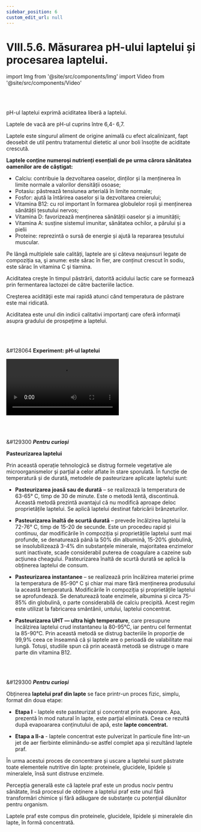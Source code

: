```yaml
---
sidebar_position: 6
custom_edit_url: null
---
```


# VIII.5.6. Măsurarea pH-ului laptelui și procesarea laptelui.





import Img from '@site/src/components/Img'
import Video from '@site/src/components/Video'


<br></br>


<div class="alert alert--primary" role="alert">


pH-ul laptelui exprimă aciditatea liberă a laptelui. 

Laptele de vacă are pH-ul cuprins între 6,4- 6,7. 

Laptele este singurul aliment de origine animală cu efect alcalinizant, fapt deosebit de util pentru tratamentul dietetic al unor boli însoțite de aciditate crescută.


**Laptele conține numeroși nutrienți esențiali de pe urma cărora sănătatea oamenilor are de câștigat:**

- Calciu: contribuie la dezvoltarea oaselor, dinților și la menținerea în limite normale a valorilor densității osoase;   
- Potasiu: păstrează tensiunea arterială în limite normale;   
- Fosfor: ajută la întărirea oaselor și la dezvoltarea creierului;   
- Vitamina B12: cu rol important în formarea globulelor roșii și menținerea sănătății țesutului nervos;   
- Vitamina D: favorizează menținerea sănătății oaselor și a imunității;   
- Vitamina A: susține sistemul imunitar, sănătatea ochilor, a părului și a pielii   
- Proteine: reprezintă o sursă de energie și ajută la repararea țesutului muscular.

Pe lângă multiplele sale calități, laptele are şi câteva neajunsuri legate de compoziția sa, şi anume: este sărac în fier, are conținut crescut în sodiu, este sărac în vitamina C şi tiamina.


Aciditatea creşte în timpul păstrării, datorită acidului lactic care se formează prin fermentarea lactozei de către bacteriile lactice. 

Creşterea acidităţii este mai rapidă atunci când temperatura de păstrare este mai ridicată. 

Aciditatea este unul din indicii calitativi importanţi care oferă informaţii asupra gradului de prospeţime a laptelui. 



</div>

<br></br>


<div class="alert alert--success" role="alert">

&#128064 **Experiment: pH-ul laptelui**


<Video src="https://www.youtube.com/embed/0nYRy7Zz3jQ" lazy={false} />




**Materiale necesare:**   
Un pahar de lapte de vacă proaspăt muls, un pahar de lapte procesat, indicator de pH, probiotic, suc de lămâie.



<br></br>


**Mod de lucru:**   
- Măsoară pH-ul laptelui cu hârtie indicator de pH.   
- Lasă laptele crud la căldură până când se acrește. Măsoară pH-ul laptelui acru cu hârtie indicator de pH.   
- Pentru laptele pasteurizat adăugă în lapte un probiotic care conține bacterii lactice (Bifidus ActiRegularis, Lactococcus Lactis, Streptococcus Thermophilus și Lactobacillus bulgaricus), pentru a începe procesul de fermentare. Lasă-l la căldură până se acrește și apoi măsoară-i pH-ul.   
- Pentru laptele pasteurizat adăugă în lapte suc de lămâie, lasă-l la căldură până se acrește și apoi măsoară-i pH-ul.   
- Ce observi?
  > pH-ul laptelui prin acrire a scăzut considerabil.


<br></br>

**Concluzia experimentului:**   
Laptele lăsat la căldură începe să fermenteze odată ce bacteriile lactice încep să se hrănească cu lactoza prezentă în lapte.    
Lactoza este transformată în acid lactic care scade pH-ul laptelui.    
Procesul de fermentare a laptelui este folosit la fabricarea produselor lactate (lapte bătut, iaurt, sana, chefir, smântâna, untul, brânzeturile, cașcavalul)

Lactatele fermentate sunt o sursă de probiotice naturale ce ajută la absorbția sporită de vitamine și minerale, măresc imunitatea organismului, ajută la digestie, au efect antimicrobian (distrug bacteriile rele ce intră în organism).


</div>


<br></br>


<div class="alert alert--warning" role="alert">

&#129300 ***Pentru curioși***

**Pasteurizarea laptelui**

Prin această operație tehnologică se distrug formele vegetative ale microorganismelor și parțial a celor aflate în stare sporulată. În funcție de temperatură și de durată, metodele de pasteurizare aplicate laptelui sunt:

- **Pasteurizarea joasă sau de durată** – se realizează la temperatura de 63-65° C, timp de 30 de minute. Este o metodă lentă, discontinuă. Această metodă prezintă avantajul că nu modifică aproape deloc proprietățile laptelui. Se aplică laptelui destinat fabricării brânzeturilor.

- **Pasteurizarea înaltă de scurtă durată** – prevede încălzirea laptelui la 72-76° C, timp de 15-20 de secunde. Este un procedeu rapid și continuu, dar modificările în compoziția și proprietățile laptelui sunt mai profunde, se denaturează până la 50% din albumină, 15-20% globulină, se insolubilizează 3-4% din substanțele minerale, majoritatea enzimelor sunt inactivate, scade considerabil puterea de coagulare a cazeine sub acțiunea cheagului. Pasteurizarea înaltă de scurtă durată se aplică la obținerea laptelui de consum.

- **Pasteurizarea instantanee** – se realizează prin încălzirea materiei prime la temperatura de 85-90° C și chiar mai mare fără menținerea produsului la această temperatură. Modificările în compoziția și proprietățile laptelui se aprofundează. Se denaturează toate enzimele, albumina și circa 75-85% din globulină, o parte considerabilă de calciu precipită. Acest regim este utilizat la fabricarea smântânii, untului, laptelui concentrat.

- **Pasteurizarea UHT — ultra high temperature**, care presupune încălzirea laptelui crud instantaneu la 80-95°C, iar pentru cel fermentat la 85-90°C. Prin această metodă se distrug bacteriile în proporție de 99,9% ceea ce înseamnă că și laptele are o perioadă de valabilitate mai lungă. Totuși, studiile spun că prin această metodă se distruge o mare parte din vitamina B12.

</div>


<br></br>



<div class="alert alert--warning" role="alert">

&#129300 ***Pentru curioși***


Obținerea **laptelui praf din lapte** se face printr-un proces fizic, simplu, format din doua etape:

- **Etapa I** - laptele este pasteurizat și concentrat prin evaporare. Apa, prezentă în mod natural în lapte, este parțial eliminată. Ceea ce rezultă după evapoararea conținutului de apă, este **lapte concentrat.**


- **Etapa a II-a** - laptele concentrat este pulverizat în particule fine într-un jet de aer fierbinte eliminându-se astfel complet apa și rezultând laptele praf.
 
În urma acestui proces de concentrare și uscare a laptelui sunt păstrate toate elementele nutritive din lapte: proteinele, glucidele, lipidele și mineralele, însă sunt distruse enzimele.
 
Percepția generală este că laptele praf este un produs nociv pentru sănătate, însă procesul de obținere a laptelui praf este unul fără transformări chimice și fără  adăugare de substanțe cu potențial dăunător pentru organism.

Laptele praf este compus din proteinele, glucidele, lipidele și mineralele din lapte, în formă concentrată.




</div>